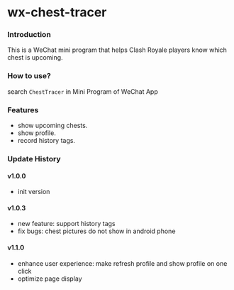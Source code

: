 # wx-chest-tracer
### Introduction

This is a WeChat mini program that helps Clash Royale players know which chest is upcoming.

### How to use?

search `ChestTracer` in Mini Program of WeChat App

### Features

- show upcoming chests.
- show profile.
- record history tags.

### Update History

#### v1.0.0 

- init version

#### v1.0.3

- new feature: support history tags
- fix bugs: chest pictures do not show in android phone

#### v1.1.0

- enhance user experience: make refresh profile and show profile on one click
- optimize page display
